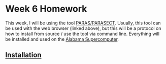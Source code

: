 # Week 6 Homework

This week, I will be using the tool [PARAS/PARASECT](https://paras.bioinformatics.nl/submit).
Usually, this tool can be used with the web browser (linked above), but this will be a protocol on how to install from source / use the tool via command line.
Everything will be installed and used on the [Alabama Supercomputer](https://asc.edu/).

## [Installation](https://github.com/BTheDragonMaster/parasect/wiki/Installation#installing-paras-and-parasect-from-source)



